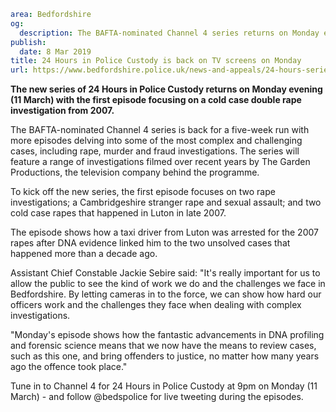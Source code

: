 ```yaml
area: Bedfordshire
og:
  description: The BAFTA-nominated Channel 4 series returns on Monday evening (11 March) with the first episode focusing on a cold case double rape investigation from 2007.
publish:
  date: 8 Mar 2019
title: 24 Hours in Police Custody is back on TV screens on Monday
url: https://www.bedfordshire.police.uk/news-and-appeals/24-hours-series-march19
```

**The new series of 24 Hours in Police Custody returns on Monday evening (11 March) with the first episode focusing on a cold case double rape investigation from 2007.**

The BAFTA-nominated Channel 4 series is back for a five-week run with more episodes delving into some of the most complex and challenging cases, including rape, murder and fraud investigations. The series will feature a range of investigations filmed over recent years by The Garden Productions, the television company behind the programme.

To kick off the new series, the first episode focuses on two rape investigations; a Cambridgeshire stranger rape and sexual assault; and two cold case rapes that happened in Luton in late 2007.

The episode shows how a taxi driver from Luton was arrested for the 2007 rapes after DNA evidence linked him to the two unsolved cases that happened more than a decade ago.

Assistant Chief Constable Jackie Sebire said: "It's really important for us to allow the public to see the kind of work we do and the challenges we face in Bedfordshire. By letting cameras in to the force, we can show how hard our officers work and the challenges they face when dealing with complex investigations.

"Monday's episode shows how the fantastic advancements in DNA profiling and forensic science means that we now have the means to review cases, such as this one, and bring offenders to justice, no matter how many years ago the offence took place."

Tune in to Channel 4 for 24 Hours in Police Custody at 9pm on Monday (11 March) - and follow @bedspolice for live tweeting during the episodes.
